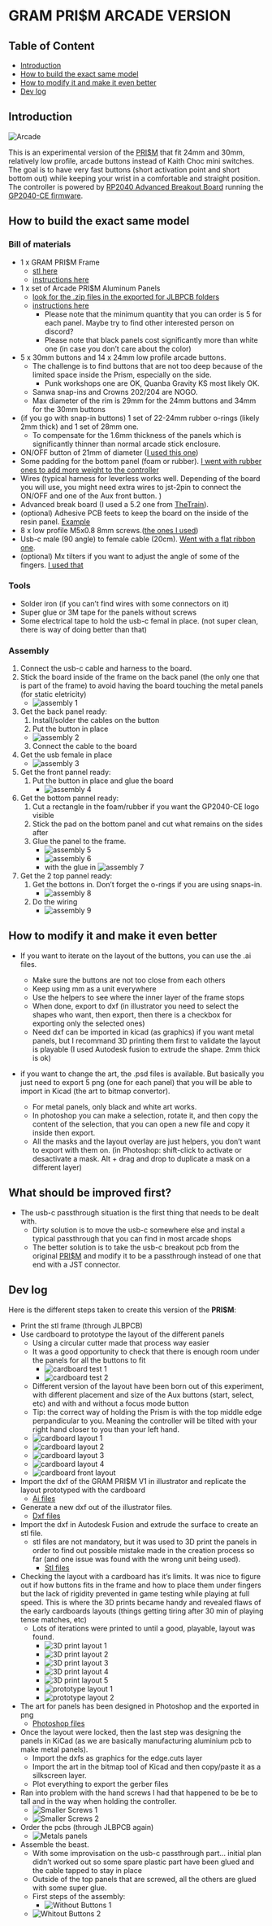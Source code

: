 # GRAM PRI$M ARCADE VERSION

## Table of Content
- [Introduction](#Introduction)
- [How to build the exact same model](#How-to-build-the-exact-same-model)
- [How to modify it and make it even better](#How-to-modify-it-and-make-it-even-better)
- [Dev log](#Dev-log)

## Introduction

![Arcade](https://github.com/Avtom/GRAM-PRISM/blob/arcade-V1/Arcade%20%20v1/documentation/arcade-1.jpg "Arcade")

This is an experimental version of the [PRI$M](https://github.com/GrammyMoney/GRAM-PRISM) that fit 24mm and 30mm, relatively low profile, arcade buttons instead of Kaith Choc mini switches.
The goal is to have very fast buttons (short activation point and short bottom out) while keeping your wrist in a comfortable and straight position.
The controller is powered by [RP2040 Advanced Breakout Board](https://github.com/OpenStickCommunity/Hardware/tree/main/RP2040%20Advanced%20Breakout%20Board) running the [GP2040-CE firmware](https://github.com/OpenStickCommunity/GP2040-CE).



## How to build the exact same model

### Bill of materials
- 1 x GRAM PRI$M Frame
    - [stl  here](https://github.com/Avtom/GRAM-PRISM/blob/arcade-V1/Arcade%20%20v1/stl/gram%20prism%20v1%20frame.stl)
    - [instructions here](https://github.com/Avtom/GRAM-PRISM/tree/arcade-V1?tab=readme-ov-file#the-frame)
- 1 x set of Arcade PRI$M Aluminum Panels
    - [look for the .zip files in the exported for JLBPCB folders](https://github.com/Avtom/GRAM-PRISM/tree/arcade-V1/Arcade%20%20v1/kicad)
    - [instructions here](https://github.com/Avtom/GRAM-PRISM/tree/arcade-V1?tab=readme-ov-file#the-panels)
        - Please note that the minimum quantity that you can order is 5 for each panel. Maybe try to find other interested person on discord?
        - Please note that black panels cost significantly more than white one (in case you don’t care about the color)
- 5 x 30mm buttons and 14 x 24mm low profile arcade buttons.
    - The challenge is to find buttons that are not too deep because of the limited space inside the Prism, especially on the side.
        - Punk workshops one are OK, Quanba Gravity KS most likely OK.
	- Sanwa snap-ins and Crowns 202/204 are NOGO.
    - Max diameter of the rim is 29mm for the 24mm buttons and 34mm for the 30mm buttons
- (if you go with snap-in buttons) 1 set of 22-24mm rubber o-rings (likely 2mm thick) and 1 set of 28mm one. 
    - To compensate for the 1.6mm thickness of the panels which is significantly thinner than normal arcade stick enclosure.
- ON/OFF button of 21mm of diameter ([I used this one](https://focusattack.com/mini-round-2-pin-spdt-on-off-rocker-switch-black/))
- Some padding for the bottom panel (foam or rubber). [I went with rubber ones to add more weight to the controller](https://www.amazon.ca/dp/B09KC846TX)
- Wires (typical harness for leverless works well. Depending of the board you will use, you might need extra wires to jst-2pin to connect the ON/OFF and one of the Aux front button. )
- Advanced break board (I used a 5.2 one from [TheTrain](https://github.com/TheTrainGoes)).
- (optional) Adhesive PCB feets to keep the board on the inside of the resin panel. [Example](https://focusattack.com/3mm-hole-low-profile-adhesive-pcb-feet-set-of-4/)
- 8 x low profile M5x0.8 8mm screws.([the ones I used](https://makerparts.ca/products/low-profile-screws-m5?variant=16606601284))
- Usb-c male (90 angle) to female cable (20cm). [Went with a flat ribbon one](https://www.amazon.ca/Degree-Angled-Ribbon-Standard-Charging/dp/B07C4RD344).
- (optional) Mx tilters if you want to adjust the angle of some of the fingers. [I used that](https://3dkeycap.com/products/mx-tilters-adapters-10-pack)     

### Tools
- Solder iron (if you can’t find wires with some connectors on it)
- Super glue or 3M tape for the panels without screws
- Some electrical tape to hold the usb-c femal in place. (not super clean, there is way of doing better than that)

### Assembly
1. Connect the usb-c cable and harness to the board.
2. Stick the board inside of the frame on the back panel (the only one that is part of the frame) to avoid having the board touching the metal panels (for static eletricity)
    - ![assembly 1](https://github.com/Avtom/GRAM-PRISM/blob/arcade-V1/Arcade%20%20v1/documentation/Assembly1.jpg "Assembly 1")
3. Get the back panel ready:
    1. Install/solder the cables on the button
    2. Put the button in place
	- ![assembly 2](https://github.com/Avtom/GRAM-PRISM/blob/arcade-V1/Arcade%20%20v1/documentation/Assembly2.jpg "Assembly 2")
    3. Connect the cable to the board
4. Get the usb female in place
    - ![assembly 3](https://github.com/Avtom/GRAM-PRISM/blob/arcade-V1/Arcade%20%20v1/documentation/Assembly3.jpg "Assembly 3")
5. Get the front pannel ready:
    1. Put the button in place and glue the board
       - ![assembly 4](https://github.com/Avtom/GRAM-PRISM/blob/arcade-V1/Arcade%20%20v1/documentation/Assembly4.jpg "Assembly 4")
6. Get the bottom pannel ready:
    1. Cut a rectangle in the foam/rubber if you want the GP2040-CE logo visible
    2. Stick the pad on the bottom panel and cut what remains on the sides after
    3. Glue the panel to the frame.
        - ![assembly 5](https://github.com/Avtom/GRAM-PRISM/blob/arcade-V1/Arcade%20%20v1/documentation/Assembly5.jpg "Assembly 5")
        - ![assembly 6](https://github.com/Avtom/GRAM-PRISM/blob/arcade-V1/Arcade%20%20v1/documentation/Assembly6.jpg "Assembly 6")
        - with the glue in ![assembly 7](https://github.com/Avtom/GRAM-PRISM/blob/arcade-V1/Arcade%20%20v1/documentation/Assembly7.jpg "Assembly 7")
7. Get the 2 top pannel ready:
    1. Get the bottons in. Don’t forget the o-rings if you are using snaps-in.
        - ![assembly 8](https://github.com/Avtom/GRAM-PRISM/blob/arcade-V1/Arcade%20%20v1/documentation/Assembly8.jpg "Assembly 8")
    2. Do the wiring
        - ![assembly 9](https://github.com/Avtom/GRAM-PRISM/blob/arcade-V1/Arcade%20%20v1/documentation/Assembly9.jpg "Assembly 9")


## How to modify it and make it even better

- If you want to iterate on the layout of the buttons, you can use the .ai files.
   - Make sure the buttons are not too close from each others
   - Keep using mm as a unit everywhere
   - Use the helpers to see where the inner layer of the frame stops
   - When done, export to dxf (in illustrator you need to select the shapes who want, then export, then there is a checkbox for exporting only the selected ones)
   - Need dxf can be imported in kicad (as graphics) if you want metal panels, but I recommand 3D printing them first to validate the layout is playable (I used Autodesk fusion to extrude the shape. 2mm thick is ok)

- if you want to change the art, the .psd files is available. But basically you just need to export 5 png (one for each panel) that you will be able to import in Kicad (the art to bitmap convertor).
   - For metal panels, only black and white art works.
   - In photoshop you can make a selection, rotate it, and then copy the content of the selection, that you can open a new file and copy it inside then export.
   - All the masks and the layout overlay are just helpers, you don’t want to export with them on. (in Photoshop: shift-click to activate or desactivate a mask. Alt + drag and drop to duplicate a mask on a different layer)

## What should be improved first?

- The usb-c passthrough situation is the first thing that needs to be dealt with.
   - Dirty solution is to move the usb-c somewhere else and instal a typical passthrough that you can find in most arcade shops
   - The better solution is to take the usb-c breakout pcb from the original [PRI$M](https://github.com/GrammyMoney/GRAM-PRISM) and modify it to be a passthrough instead of one that end with a JST connector.

## Dev log

Here is the different steps taken to create this version of the **PRI$M**:
- Print the stl frame (through JLBPCB)
- Use cardboard to prototype the layout of the different panels
    - Using a circular cutter made that process way easier
    - It was a good opportunity to check that there is enough room under the panels for all the buttons to fit
        - ![cardboard test 1](https://github.com/Avtom/GRAM-PRISM/blob/arcade-V1/Arcade%20%20v1/documentation/cardboard-check-room1.jpg "Card board test 1")
        - ![cardboard test 2](https://github.com/Avtom/GRAM-PRISM/blob/arcade-V1/Arcade%20%20v1/documentation/cardboard-check-room2.jpg "Card board test 2")
    - Different version of the layout have been born out of this experiment, with different placement and size of the Aux buttons (start, select, etc) and with and without a focus mode button
    - Tip: the correct way of holding the Prism is with the top middle edge perpandicular to you. Meaning the controller will be tilted with your right hand closer to you than your left hand.
    - ![cardboard layout 1](https://github.com/Avtom/GRAM-PRISM/blob/arcade-V1/Arcade%20%20v1/documentation/cardboard-layout1.jpg "Card layout test 1")
    - ![cardboard layout 2](https://github.com/Avtom/GRAM-PRISM/blob/arcade-V1/Arcade%20%20v1/documentation/cardboard-layout2.jpg "Card layout test 2")
    - ![cardboard layout 3](https://github.com/Avtom/GRAM-PRISM/blob/arcade-V1/Arcade%20%20v1/documentation/cardboard-layout3.jpg "Card layout test 3")
    - ![cardboard layout 4](https://github.com/Avtom/GRAM-PRISM/blob/arcade-V1/Arcade%20%20v1/documentation/cardboard-layout4.jpg "Card layout test 4")
    - ![cardboard front layout](https://github.com/Avtom/GRAM-PRISM/blob/arcade-V1/Arcade%20%20v1/documentation/cardboard-front-layout1.jpg "Card front layout")
- Import the dxf of the GRAM PRI$M V1 in illustrator and replicate the layout prototyped with the cardboard
    - [Ai files](https://github.com/Avtom/GRAM-PRISM/tree/arcade-V1/Arcade%20%20v1/illustrator)
- Generate a new dxf out of the illustrator files.
    - [Dxf files](https://github.com/Avtom/GRAM-PRISM/tree/arcade-V1/Arcade%20%20v1/dxf)
- Import the dxf in Autodesk Fusion and extrude the surface to create an stl file.
    - stl files are not mandatory, but it was used to 3D print the panels in order to find out possible mistake made in the creation process so far (and one issue was found with the wrong unit being used). 
        - [Stl files](https://github.com/Avtom/GRAM-PRISM/tree/arcade-V1/Arcade%20%20v1/stl/stl%202mm%20thick)
- Checking the layout with a cardboard has it’s limits. It was nice to figure out if how buttons fits in the frame and how to place them under fingers but the lack of rigidity prevented in game testing while playing at full speed. This is where the 3D prints became handy and revealed flaws of the early cardboards layouts (things getting tiring after 30 min of playing tense matches, etc)
    - Lots of iterations were printed to until a good, playable, layout was found.
      - ![3D print layout 1](https://github.com/Avtom/GRAM-PRISM/blob/arcade-V1/Arcade%20%20v1/documentation/3D-print-1.jpg "3D print layout 1")
      - ![3D print layout 2](https://github.com/Avtom/GRAM-PRISM/blob/arcade-V1/Arcade%20%20v1/documentation/3D-print-2.jpg "3D print layout 2")
      - ![3D print layout 3](https://github.com/Avtom/GRAM-PRISM/blob/arcade-V1/Arcade%20%20v1/documentation/3D-print-3.jpg "3D print layout 3")
      - ![3D print layout 4](https://github.com/Avtom/GRAM-PRISM/blob/arcade-V1/Arcade%20%20v1/documentation/3D-print-4.jpg "3D print layout 4")
      - ![3D print layout 5](https://github.com/Avtom/GRAM-PRISM/blob/arcade-V1/Arcade%20%20v1/documentation/3D-print-5.jpg "3D print layout 5")
      - ![prototype layout 1](https://github.com/Avtom/GRAM-PRISM/blob/arcade-V1/Arcade%20%20v1/documentation/prototype-layout1.jpg "prototype layout 1")
      - ![prototype layout 2](https://github.com/Avtom/GRAM-PRISM/blob/arcade-V1/Arcade%20%20v1/documentation/prototype-layout2.jpg "prototype layout 2")
- The art for panels has been designed in Photoshop and the exported in png
    - [Photoshop files](https://github.com/Avtom/GRAM-PRISM/tree/arcade-V1/Arcade%20%20v1/art)
- Once the layout were locked, then the last step was designing the panels in KiCad (as we are basically manufacturing aluminium pcb to make metal panels).
    - Import the dxfs as graphics for the edge.cuts layer
    - Import the art in the bitmap tool of Kicad and then copy/paste it as a silkscreen layer.
    - Plot everything to export the gerber files
- Ran into problem with the hand screws I had that happened to be be to tall and in the way when holding the controller.
    - ![Smaller Screws 1](https://github.com/Avtom/GRAM-PRISM/blob/arcade-V1/Arcade%20%20v1/documentation/smaller-screws-1.jpg "Smaller screws 1")
    - ![Smaller Screws 2](https://github.com/Avtom/GRAM-PRISM/blob/arcade-V1/Arcade%20%20v1/documentation/smaller-screws-2.jpg "Smaller screws 2")
- Order the pcbs (through JLBPCB again)
   - ![Metals panels](https://github.com/Avtom/GRAM-PRISM/blob/arcade-V1/Arcade%20%20v1/documentation/explosed.jpg "Metal Panels")
- Assemble the beast.
    - With some improvisation on the usb-c passthrough part… initial plan didn’t worked out so some spare plastic part have been glued and the cable tapped to stay in place
    - Outside of the top panels that are screwed, all the others are glued with some super glue.
    - First steps of the assembly:
        - ![Without Buttons 1](https://github.com/Avtom/GRAM-PRISM/blob/arcade-V1/Arcade%20%20v1/documentation/without-button-1.jpg "without button 1")
	- ![Whitout Buttons 2](https://github.com/Avtom/GRAM-PRISM/blob/arcade-V1/Arcade%20%20v1/documentation/without-button-1.jpg "without button 2")

